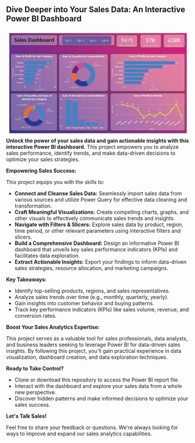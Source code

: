 ## Dive Deeper into Your Sales Data: An Interactive Power BI Dashboard

![Image](https://github.com/Kreazzy/Sales-Dashboard/blob/Kreazzy/output.jpg)
**Unlock the power of your sales data and gain actionable insights with this interactive Power BI dashboard.** This project empowers you to analyze sales performance, identify trends, and make data-driven decisions to optimize your sales strategies.

**Empowering Sales Success:**

This project equips you with the skills to:

* **Connect and Cleanse Sales Data:** Seamlessly import sales data from various sources and utilize Power Query for effective data cleaning and transformation.
* **Craft Meaningful Visualizations:** Create compelling charts, graphs, and other visuals to effectively communicate sales trends and insights.
* **Navigate with Filters & Slicers:** Explore sales data by product, region, time period, or other relevant parameters using interactive filters and slicers.
* **Build a Comprehensive Dashboard:** Design an informative Power BI dashboard that unveils key sales performance indicators (KPIs) and facilitates data exploration.
* **Extract Actionable Insights:** Export your findings to inform data-driven sales strategies, resource allocation, and marketing campaigns.

**Key Takeaways:**

* Identify top-selling products, regions, and sales representatives.
* Analyze sales trends over time (e.g., monthly, quarterly, yearly).
* Gain insights into customer behavior and buying patterns.
* Track key performance indicators (KPIs) like sales volume, revenue, and conversion rates.

**Boost Your Sales Analytics Expertise:**

This project serves as a valuable tool for sales professionals, data analysts, and business leaders seeking to leverage Power BI for data-driven sales insights. By following this project, you'll gain practical experience in data visualization, dashboard creation, and data exploration techniques.

**Ready to Take Control?**

* Clone or download this repository to access the Power BI report file.
* Interact with the dashboard and explore your sales data from a whole new perspective.
* Discover hidden patterns and make informed decisions to optimize your sales success.

**Let's Talk Sales!**

Feel free to share your feedback or questions. We're always looking for ways to improve and expand our sales analytics capabilities.
